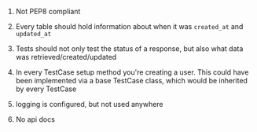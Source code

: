 1. Not PEP8 compliant
2. Every table should hold information about when it was `created_at` and `updated_at`

4. Tests should not only test the status of a response, but also what data was retrieved/created/updated
5. In every TestCase setup method you're creating a user. This could have been implemented via a base TestCase class, which would be inherited by every TestCase

7. logging is configured, but not used anywhere

9. No api docs
